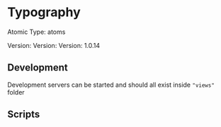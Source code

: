 # Typography

Atomic Type: atoms

Version: Version: Version: 1.0.14

## Development

Development servers can be started and should all exist inside `"views"` folder

## Scripts
